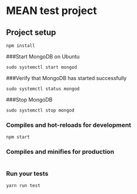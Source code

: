 # MEAN test project

## Project setup
```
npm install
```
###Start MongoDB on Ubuntu
```
sudo systemctl start mongod
```
###Verify that MongoDB has started successfully
```
sudo systemctl status mongod
```
###Stop MongoDB
```
sudo systemctl stop mongod
```
### Compiles and hot-reloads for development
```
npm start
```

### Compiles and minifies for production
```

```

### Run your tests
```
yarn run test
```
